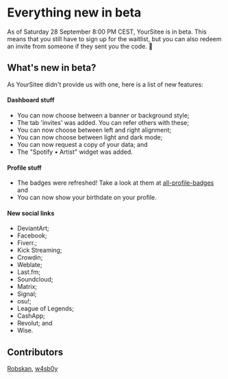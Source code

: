 # Everything new in beta

As of Saturday 28 September 8:00 PM CEST, YourSitee is in beta. This means that you still have to sign up for the waitlist, but you can also redeem an invite from someone if they sent you the code. 👀

## What's new in beta?

As YourSitee didn't provide us with one, here is a list of new features:

#### Dashboard stuff

* You can now choose between a banner or background style;
* The tab 'invites' was added. You can refer others with these;
* You can now choose between left and right alignment;
* You can now choose between light and dark mode;
* You can now request a copy of your data; and
* The "Spotify • Artist" widget was added.

#### Profile stuff

* The badges were refreshed! Take a look at them at [all-profile-badges](../badges.md) and
* You can now show your birthdate on your profile.

#### New social links

* DeviantArt;
* Facebook;
* Fiverr.;
* Kick Streaming;
* Crowdin;
* Weblate;
* Last.fm;
* Soundcloud;
* Matrix;
* Signal;
* osu!;
* League of Legends;
* CashApp;
* Revolut; and
* Wise.

## Contributors

[Robskan](../contributors.md#robskan), [w4sb0y](../contributors.md#w4sb0y)
